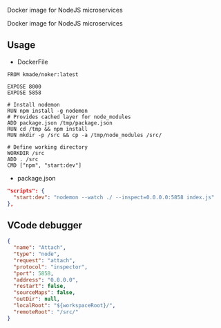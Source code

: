 Docker image for NodeJS microservices

Docker image for NodeJS microservices

## Usage
- DockerFile

```
FROM kmade/noker:latest

EXPOSE 8000
EXPOSE 5858

# Install nodemon
RUN npm install -g nodemon
# Provides cached layer for node_modules
ADD package.json /tmp/package.json
RUN cd /tmp && npm install
RUN mkdir -p /src && cp -a /tmp/node_modules /src/

# Define working directory
WORKDIR /src
ADD . /src
CMD ["npm", "start:dev"]
```

- package.json

```json
"scripts": {
  "start:dev": "nodemon --watch ./ --inspect=0.0.0.0:5858 index.js"
},
```

## VCode debugger

```json
{
  "name": "Attach",
  "type": "node",
  "request": "attach",
  "protocol": "inspector",
  "port": 5858,
  "address": "0.0.0.0",
  "restart": false,
  "sourceMaps": false,
  "outDir": null,
  "localRoot": "${workspaceRoot}/",
  "remoteRoot": "/src/"
}
```
